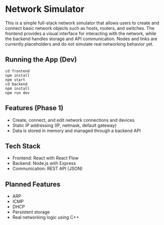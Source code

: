 # Network Simulator

This is a simple full-stack network simulator that allows users to create and connect basic network objects such as hosts, routers, and switches. The frontend provides a visual interface for interacting with the network, while the backend handles storage and API communication. Nodes and links are currently placeholders and do not simulate real networking behavior yet.

## Running the App (Dev)
`cd frontend`\
`npm install`\
`npm start`\
`cd backend`\
`npm install`\
`npm run dev`

## Features (Phase 1)
- Create, connect, and edit network connections and devices
- Static IP addressing (IP, netmask, default gateway)
- Data is stored in memory and managed through a backend API

## Tech Stack
- Frontend: React with React Flow
- Backend: Node.js with Express
- Communication: REST API (JSON)

## Planned Features
- ARP
- ICMP
- DHCP
- Persistent storage
- Real networking logic using C++
